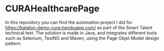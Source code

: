 # CURAHealthcarePage
In this repository you can find the automation project I did for https://katalon-demo-cura.herokuapp.com/ as part of the Smart Talent technical test. The solution is made in Java, and integrates different tools such as Selenium, TestNG and Maven, using the Page Objet Model design pattern.
